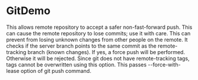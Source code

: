 # GitDemo
This allows remote repository to accept a safer non-fast-forward push. This can cause the remote repository to lose commits; use it with care. This can prevent from losing unknown changes from other people on the remote. It checks if the server branch points to the same commit as the remote-tracking branch (known changes). If yes, a force push will be performed. Otherwise it will be rejected. Since git does not have remote-tracking tags, tags cannot be overwritten using this option. This passes --force-with-lease option of git push command.
